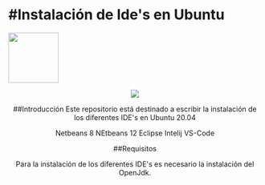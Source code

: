 # #Instalación de Ide's en Ubuntu

<id align="center">
  <img src="https://img.olhardigital.com.br/wp-content/uploads/2018/09/20180903133856-860x450.jpg" width="100" height="100"/>

![](https://img.olhardigital.com.br/wp-content/uploads/2018/09/20180903133856-860x450.jpg)

##Introducción
Este repositorio está destinado a escribir la instalación de los diferentes IDE's en Ubuntu 20.04

Netbeans 8
NEtbeans 12
Eclipse
Intelij
VS-Code

##Requisitos

Para la instalación de los diferentes IDE's es necesario la instalación del OpenJdk.
